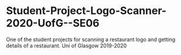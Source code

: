 # Student-Project-Logo-Scanner-2020-UofG--SE06
One of the student projects for scanning a restaurant logo and getting details of a restaurant. Uni of Glasgow 2019-2020
